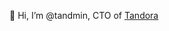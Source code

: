 👋 Hi, I’m @tandmin, CTO of [Tandora](https://tandora.co)

<!---
tandmin/tandmin is a ✨ special ✨ repository because its `README.md` (this file) appears on your GitHub profile.
You can click the Preview link to take a look at your changes.
--->
